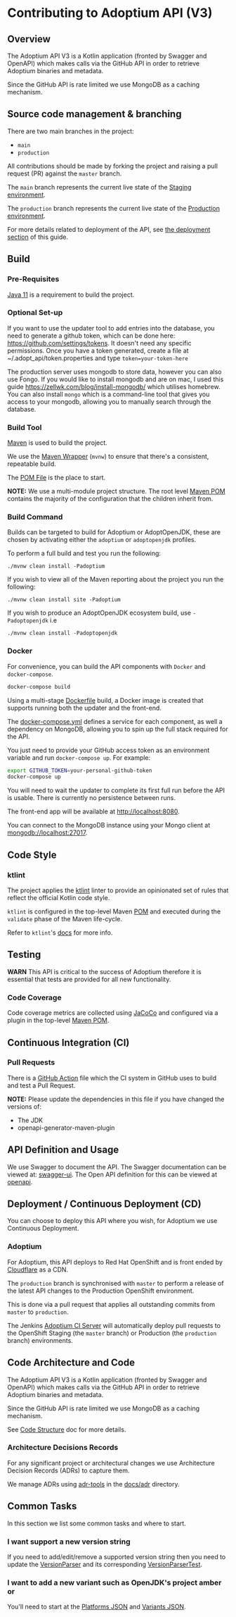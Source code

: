# Contributing to Adoptium API (V3)

## Overview

The Adoptium API V3 is a Kotlin application (fronted by Swagger and OpenAPI) which makes 
calls via the GitHub API in order to retrieve Adoptium binaries and metadata.

Since the GitHub API is rate limited we use MongoDB as a caching mechanism.

## Source code management & branching

There are two main branches in the project:
- `main`
- `production`

All contributions should be made by forking the project and raising a pull request (PR) against the `master` branch.

The `main` branch represents the current live state of the [Staging environment](https://staging-api.adoptium.net/).

The `production` branch represents the current live state of the [Production environment](https://api.adoptium.net/).

For more details related to deployment of the API, see [the deployment section](#deployment--continuous-deployment-cd) of this guide.

## Build

### Pre-Requisites

[Java 11](https://adoptium.net/releases.html?variant=openjdk11) is a requirement to build the project.

### Optional Set-up

If you want to use the updater tool to add entries into the database, you need to generate a github token, which can be done here: https://github.com/settings/tokens. It doesn't need any specific permissions. Once you have a token generated, create a file at ~/.adopt_api/token.properties and type `token=your-token-here`

The production server uses mongodb to store data, however you can also use Fongo. If you would like to install mongodb and are on mac, I used this guide https://zellwk.com/blog/install-mongodb/ which utilises homebrew. You can also install `mongo` which is a command-line tool that gives you access to your mongodb, allowing you to manually search through the database.

### Build Tool

[Maven](https://maven.apache.org/index.html) is used to build the project.

We use the [Maven Wrapper](https://github.com/takari/maven-wrapper) (`mvnw`) to ensure that there's a consistent, repeatable build. 

The 
[POM File](./pom.xml) is the place to start.

**NOTE:** We use a multi-module project structure. The root level [Maven POM](./pom.xml) contains the majority 
of the configuration that the children inherit from. 

### Build Command

Builds can be targeted to build for Adoptium or AdoptOpenJDK, these are chosen by activating either the `adoptium`
or `adoptopenjdk` profiles.

To perform a full build and test you run the following:

`./mvnw clean install -Padoptium`

If you wish to view all of the Maven reporting about the project you run the following:

`./mvnw clean install site -Padoptium`

If you wish to produce an AdoptOpenJDK ecosystem build, use `-Padoptopenjdk` i.e 

`./mvnw clean install -Padoptopenjdk`

### Docker
For convenience, you can build the API components with `Docker` and `docker-compose`. 

```bash
docker-compose build
``` 

Using a multi-stage [Dockerfile](Dockerfile) build, a Docker image is created that supports running both the updater and the front-end.

The [docker-compose.yml](docker-compose.yml) defines a service for each component, as well a dependency on MongoDB, allowing you to spin up the full stack required for the API.

You just need to provide your GitHub access token as an environment variable and run `docker-compose up`. For example:

```bash
export GITHUB_TOKEN=your-personal-github-token
docker-compose up
``` 

You will need to wait the updater to complete its first full run before the API is usable. There is currently no persistence between runs.

The front-end app will be available at <http://localhost:8080>.

You can connect to the MongoDB instance using your Mongo client at <mongodb://localhost:27017>.   

## Code Style

### ktlint

The project applies the [ktlint](https://github.com/pinterest/ktlint) linter to provide an opinionated set of rules that reflect the official Kotlin code style.

`ktlint` is configured in the top-level Maven [POM](./pom.xml) and executed during the `validate` phase of the Maven life-cycle.

Refer to `ktlint`'s [docs](https://github.com/pinterest/ktlint#-with-maven) for more info.

## Testing

**WARN** This API is critical to the success of Adoptium therefore it is 
essential that tests are provided for all new functionality. 

### Code Coverage

Code coverage metrics are collected using [JaCoCo](https://www.jacoco.org/jacoco/) and configured via a plugin in the top-level [Maven POM](./pom.xml).

## Continuous Integration (CI)

### Pull Requests

There is a [GitHub Action](.github\workflows\build.yml) file which the CI system 
in GitHub uses to build and test a Pull Request.

**NOTE:** Please update the dependencies in this file if you have changed the versions of:
 
* The JDK
* openapi-generator-maven-plugin  

## API Definition and Usage

We use Swagger to document the API. The Swagger documentation can be viewed at: [swagger-ui](https://api.adoptium.net/swagger-ui). 
The Open API definition for this can be viewed at [openapi](https://api.adoptium.net/openapi).

## Deployment / Continuous Deployment (CD)

You can choose to deploy this API where you wish, for Adoptium we use Continuous Deployment.

### Adoptium

For Adoptium, this API deploys to Red Hat OpenShift and is front ended by [Cloudflare](https://www.cloudflare.com) as a CDN.

The `production` branch is synchronised with `master` to perform a release of the latest API changes to the Production OpenShift environment.  

This is done via a pull request that applies all outstanding commits from `master` to `production`.

The Jenkins [Adoptium CI Server](https://ci.adoptopenjdk.net) will automatically 
deploy pull requests to the OpenShift Staging (the `master` branch) or Production (the `production` branch) environments.

## Code Architecture and Code

The Adoptium API V3 is a Kotlin application (fronted by Swagger and OpenAPI) which makes 
calls via the GitHub API in order to retrieve Adoptium binaries and metadata.

Since the GitHub API is rate limited we use MongoDB as a caching mechanism.

See [Code Structure](./docs/STRUCTURE.md) doc for more details.

### Architecture Decisions Records

For any significant project or architectural changes we use Architecture Decision Records (ADRs) to capture them.

We manage ADRs using [adr-tools](https://github.com/npryce/adr-tools) in the [docs/adr](docs/adr) directory.

## Common Tasks

In this section we list some common tasks and where to start.

### I want support a new version string

If you need to add/edit/remove a supported version string then you need to update the [VersionParser](adoptium-api-v3-models/src/main/kotlin/net/adoptium/api/v3/parser/VersionParser.kt) and 
its corresponding [VersionParserTest](adoptium-api-v3-models/src/test/kotlin/net/adoptium/api/VersionParserTest.kt).

### I want to add a new variant such as OpenJDK's project amber or 

You'll need to start at the [Platforms JSON](adoptium-api-v3-frontend/src/main/resources/JSON/platforms.json) and 
[Variants JSON](adoptium-api-v3-frontend/src/main/resources/JSON/variants.json).

